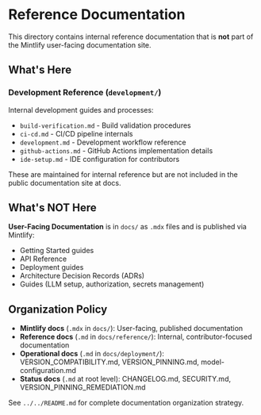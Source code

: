 # Reference Documentation

This directory contains internal reference documentation that is **not** part of the Mintlify user-facing documentation site.

## What's Here

### Development Reference (`development/`)

Internal development guides and processes:
- `build-verification.md` - Build validation procedures
- `ci-cd.md` - CI/CD pipeline internals
- `development.md` - Development workflow reference
- `github-actions.md` - GitHub Actions implementation details
- `ide-setup.md` - IDE configuration for contributors

These are maintained for internal reference but are not included in the public documentation site at docs.

## What's NOT Here

**User-Facing Documentation** is in `docs/` as `.mdx` files and is published via Mintlify:
- Getting Started guides
- API Reference
- Deployment guides
- Architecture Decision Records (ADRs)
- Guides (LLM setup, authorization, secrets management)

## Organization Policy

- **Mintlify docs** (`.mdx` in `docs/`): User-facing, published documentation
- **Reference docs** (`.md` in `docs/reference/`): Internal, contributor-focused documentation
- **Operational docs** (`.md` in `docs/deployment/`): VERSION_COMPATIBILITY.md, VERSION_PINNING.md, model-configuration.md
- **Status docs** (`.md` at root level): CHANGELOG.md, SECURITY.md, VERSION_PINNING_REMEDIATION.md

See `../../README.md` for complete documentation organization strategy.
